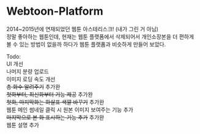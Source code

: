# Webtoon-Platform
2014~2015년에 연재되었던 웹툰 아스테리스크! (내가 그린 거 아님)<br>
정말 좋아하는 웹툰인데, 현재는 웹툰 플랫폼에서 삭제되어서 개인소장본을 더 편하게 볼 수 있는 방법이 없을까 하다가 웹툰 플랫폼과 비슷하게 만들어 보았다.<br>

Todo:<br>
UI 개선<br>
나머지 분량 업로드<br>
이미지 로딩 속도 개선<br>
~~총 화수 알려주기~~ 추가완<br>
~~첫화부터, 최신화부터 기능 제공~~ 추가완<br>
~~첫화, 마지막화는 화살표 색깔 바꾸기~~ 추가완<br>
웹툰 메인 썸네일 클릭 시 원본 이미지 보여주는 기능 추가<br>
~~마지막으로 본 화 표시하는 기능 추가~~ 추가완<br>
웹툰 설명 추가
